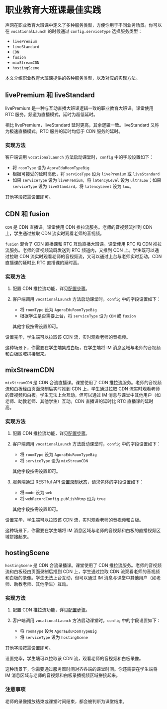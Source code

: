 # 职业教育大班课最佳实践

声网在职业教育大班课中定义了多种服务类型，方便你用于不同业务场景。你可以在 `vocationalLaunch` 的时候通过 `config.serviceType` 选择服务类型：

- `livePremium`
- `liveStandard`
- `CDN`
- `fusion`
- `mixStreamCDN`
- `hostingScene`

本文介绍职业教育大班课提供的各种服务类型，以及对应的实现方法。

## livePremium 和 liveStandard

livePremium 是一种与互动直播大班课逻辑一致的职业教育大班课。课堂使用 RTC 服务。频道为直播模式，延时为超低延时。

相比 livePremium，liveStandard 延时更高，其余逻辑一致。liveStandard 又称为极速直播模式。RTC 服务的延时均低于 CDN 服务的延时。

### 实现方法

客户端调用 `vocationalLaunch` 方法启动课堂时，`config` 中的字段设置如下：

- 将 `roomType` 设为 `AgoraEduRoomTypeBig`
- 根据可接受的延时高低，将 `serviceType` 设为 `livePremium` 或 `liveStandard`
- 如果 `serviceType` 设为 `livePremium`，将 `latencyLevel` 设为 `ultraLow`；如果 `serviceType` 设为 `liveStandard`，将 `latencyLevel` 设为 `low`。

其他字段按需设置即可。

## CDN 和 fusion

`CDN` 是 CDN 直播课。课堂使用 CDN 推拉流服务。老师的音视频流推到 CDN 上，学生通过拉取 CDN 流实时观看老师的音视频。

`fusion` 混合了 CDN 直播课和 RTC 互动直播大班课。课堂使用 RTC 和 CDN 推拉流服务。老师的音视频流既发送到 RTC 频道内，又推到 CDN 上。学生既可以通过拉取 CDN 流实时观看老师的音视频流，又可以通过上台与老师实时互动。CDN 直播课的延时比 RTC 直播课的延时高。

### 实现方法

1. 配置 CDN 推拉流功能，详见[配置步骤]()。
2. 客户端调用 `vocationalLaunch` 方法启动课堂时，`config` 中的字段设置如下：

    - 将 `roomType` 设为 `AgoraEduRoomTypeBig`
    - 根据学生是否需要上台，将 `serviceType` 设为 `CDN` 或 `fusion`

    其他字段按需设置即可。

设置完毕，学生端可以拉取该 CDN 流，实时观看老师的音视频。

这种场景下，你需要在学生端集成白板，在学生端将 IM 消息区域与老师的音视频和白板区域拼接起来。

## mixStreamCDN

`mixStreamCDN` 是 CDN 合流直播课。课堂使用了 CDN 推拉流服务。老师的音视频流和白板经由页面录制后实时推到 CDN 上，学生通过拉取 CDN 流实时观看老师的音视频和白板。学生无法上台互动，但可以通过 IM 消息与课堂中其他用户（如老师、助教老师、其他学生）互动。CDN 直播课的延时比 RTC 直播课的延时高。

### 实现方法

1. 配置 CDN 推拉流功能，详见[配置步骤]()。
2. 客户端调用 `vocationalLaunch` 方法启动课堂时，`config` 中的字段设置如下：

    - 将 `roomType` 设为 `AgoraEduRoomTypeBig`
    - 将 `serviceType` 设为 `mixStreamCDN`

    其他字段按需设置即可。

3. 服务端通过 RESTful API [设置录制状态]()，请求包体的字段设置如下：

    - 将 `mode` 设为 `web`
    - 将 `webRecordConfig.publishRtmp` 设为 `true`

    其他字段按需设置即可。


设置完毕，学生端可以拉取该 CDN 流，实时观看老师的音视频和白板。

这种场景下，你需要在学生端将 IM 消息区域与老师的音视频和白板的直播视频区域拼接起来。


## hostingScene

`hostingScene` 是 CDN 合流录播课。课堂使用了 CDN 推拉流服务。老师的音视频流和白板经由页面录制后推到 CDN 上，学生通过拉取 CDN 流观看老师的音视频和白板的录像。学生无法上台互动，但可以通过 IM 消息与课堂中其他用户（如老师、助教老师、其他学生）互动。

### 实现方法

1. 配置 CDN 推拉流功能，详见[配置步骤]()。
2. 客户端调用 `vocationalLaunch` 方法启动课堂时，`config` 中的字段设置如下：

    - 将 `roomType` 设为 `AgoraEduRoomTypeBig`
    - 将 `serviceType` 设为 `hostingScene`

其他字段按需设置即可。

设置完毕，学生端可以拉取该 CDN 流，观看老师的音视频和白板录像。


这种场景下，你需要通过服务器时间对齐各端的课堂时间。你还需要在学生端将 IM 消息区域与老师的音视频和白板录播视频区域拼接起来。

### 注意事项

老师的录像播放结束或课堂时间结束，都会被判断为课堂结束。
